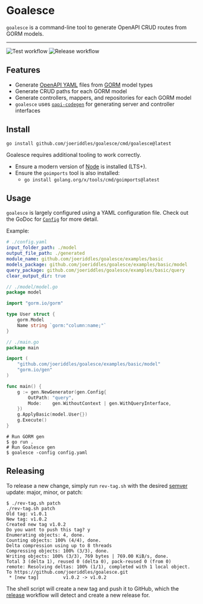 # Goalesce

`goalesce` is a command-line tool to generate OpenAPI CRUD routes from GORM models.

---
![Test workflow](https://github.com/joeriddles/goalesce/actions/workflows/test.yaml/badge.svg) ![Release workflow](https://github.com/joeriddles/goalesce/actions/workflows/release.yaml/badge.svg)

## Features
- Generate [OpenAPI YAML](https://swagger.io/specification/) files from [GORM](https://gorm.io/) model types
- Generate CRUD paths for each GORM model
- Generate controllers, mappers, and repositories for each GORM model
- `goalesce` uses [`oapi-codegen`](https://github.com/oapi-codegen/oapi-codegen/) for generating server and controller interfaces

## Install
```shell
go install github.com/joeriddles/goalesce/cmd/goalesce@latest
```

Goalesce requires additional tooling to work correctly. 
- Ensure a modern version of [Node](https://nodejs.org) is installed (LTS+).
- Ensure the `goimports` tool is also installed:
	- `go install golang.org/x/tools/cmd/goimports@latest`

## Usage
`goalesce` is largely configured using a YAML configuration file. Check out the GoDoc for [`Config`](https://pkg.go.dev/github.com/joeriddles/goalesce/pkg/config#Config) for more detail.


Example:
```yaml
# ./config.yaml
input_folder_path: ./model
output_file_path: ./generated
module_name: github.com/joeriddles/goalesce/examples/basic
models_package: github.com/joeriddles/goalesce/examples/basic/model
query_package: github.com/joeriddles/goalesce/examples/basic/query
clear_output_dir: true
```

```go
// ./model/model.go
package model

import "gorm.io/gorm"

type User struct {
	gorm.Model
	Name string `gorm:"column:name;"`
}
```

```go
// ./main.go
package main

import (
	"github.com/joeriddles/goalesce/examples/basic/model"
	"gorm.io/gen"
)

func main() {
	g := gen.NewGenerator(gen.Config{
		OutPath: "query",
		Mode:    gen.WithoutContext | gen.WithQueryInterface,
	})
	g.ApplyBasic(model.User{})
	g.Execute()
}
```

```shell
# Run GORM gen
$ go run .
# Run Goalesce gen
$ goalesce -config config.yaml
```

## Releasing

To release a new change, simply run `rev-tag.sh` with the desired [semver](https://semver.org/) update: major, minor, or patch:

```shell
$ ./rev-tag.sh patch
./rev-tag.sh patch
Old tag: v1.0.1
New tag: v1.0.2
Created new tag v1.0.2
Do you want to push this tag? y
Enumerating objects: 4, done.
Counting objects: 100% (4/4), done.
Delta compression using up to 8 threads
Compressing objects: 100% (3/3), done.
Writing objects: 100% (3/3), 769 bytes | 769.00 KiB/s, done.
Total 3 (delta 1), reused 0 (delta 0), pack-reused 0 (from 0)
remote: Resolving deltas: 100% (1/1), completed with 1 local object.
To https://github.com/joeriddles/goalesce.git
 * [new tag]         v1.0.2 -> v1.0.2
```

The shell script will create a new tag and push it to GitHub, which the [release](https://github.com/joeriddles/goalesce/blob/main/.github/workflows/release.yaml) workflow will detect and create a new release for.
